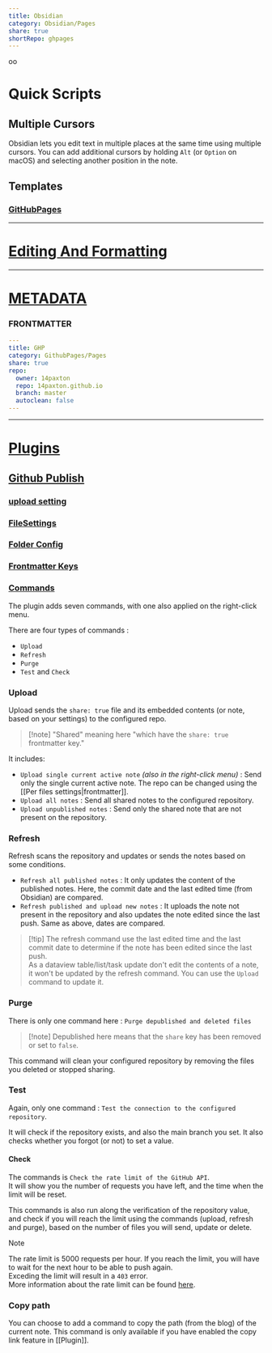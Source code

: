 ```yaml
---  
title: Obsidian    
category: Obsidian/Pages    
share: true    
shortRepo: ghpages   
---  
```

oo  
# Quick Scripts  
  
## Multiple Cursors  
  
Obsidian lets you edit text in multiple places at the same time using multiple cursors. You can add additional cursors by holding `Alt` (or `Option` on macOS) and selecting another position in the note.  
  
## Templates  
  
### [GitHubPages](https://github.com/ObsidianPublisher/template-gh-pages/blob/main/mkdocs.yml)  
  
  
---  
  
# [Editing And Formatting](https://help.obsidian.md/Editing+and+formatting/Basic+formatting+syntax)  
  
---  
  
# [METADATA](https://help.obsidian.md/Editing+and+formatting/Metadata#:~:text=YAML%20is%20a%20widely%20used,key%20and%20a%20corresponding%20value.&text=While%20the%20order%20of%20each,more%20than%20one%20tag%20key.)    
  
### FRONTMATTER  
```yml  
---  
title: GHP    
category: GithubPages/Pages    
share: true    
repo:    
  owner: 14paxton    
  repo: 14paxton.github.io    
  branch: master    
  autoclean: false    
---   
```  
  
  
---  
  
# [Plugins](https://help.obsidian.md/Plugins/Core+plugins)  
  
## [Github Publish](https://obsidian-publisher.netlify.app/plugin/)    
    
### [upload setting](https://obsidian-publisher.netlify.app/plugin/settings/upload/)    
  
### [FileSettings](https://obsidian-publisher.netlify.app/plugin/settings/per%20files%20settings/)  
  
### [Folder Config](https://obsidian-publisher.netlify.app/plugin/example/filepath_example/)    
    
### [Frontmatter Keys](https://obsidian-publisher.netlify.app/plugin/settings/per%20files%20settings/#frontmatter-keys-explanation)    
    
### [Commands](https://obsidian-publisher.netlify.app/plugin/commands/)    
    
The plugin adds seven commands, with one also applied on the right-click menu.    
    
There are four types of commands :    
    
- `Upload`    
- `Refresh`    
- `Purge`    
- `Test` and `Check`    
    
### Upload    
    
Upload sends the `share: true` file and its embedded contents (or note, based on your settings) to the configured repo.    
    
> [!note] "Shared" meaning here "which have the `share: true` frontmatter key."    
    
It includes:    
    
- `Upload single current active note` _(also in the right-click menu)_ : Send only the single current active note. The repo can be changed using the [[Per files settings|frontmatter]].    
- `Upload all notes` : Send all shared notes to the configured repository.    
- `Upload unpublished notes` : Send only the shared note that are not present on the repository.    
    
### Refresh    
    
Refresh scans the repository and updates or sends the notes based on some conditions.    
    
- `Refresh all published notes` : It only updates the content of the published notes. Here, the commit date and the last edited time (from Obsidian) are compared.    
- `Refresh published and upload new notes` : It uploads the note not present in the repository and also updates the note edited since the last push. Same as above, dates are compared.    
    
> [!tip] The refresh command use the last edited time and the last commit date to determine if the note has been edited since the last push.    
> As a dataview table/list/task update don't edit the contents of a note, it won't be updated by the refresh command. You can use the `Upload` command to update it.    
    
### Purge    
    
There is only one command here : `Purge depublished and deleted files`    
    
> [!note] Depublished here means that the `share` key has been removed or set to `false`.    
    
This command will clean your configured repository by removing the files you deleted or stopped sharing.    
    
### Test    
    
Again, only one command : `Test the connection to the configured repository`.    
    
It will check if the repository exists, and also the main branch you set. It also checks whether you forgot (or not) to set a value.    
    
#### Check    
    
The commands is `Check the rate limit of the GitHub API`.    
It will show you the number of requests you have left, and the time when the limit will be reset.    
    
This commands is also run along the verification of the repository value, and check if you will reach the limit using the commands (upload, refresh and purge), based on the number of files you will send, update or delete.    
    
> [!note]    
> The rate limit is 5000 requests per hour. If you reach the limit, you will have to wait for the next hour to be able to push again.    
> Exceding the limit will result in a `403` error.    
> More information about the rate limit can be found [here](https://docs.github.com/en/rest/overview/resources-in-the-rest-api#rate-limiting).    
    
### Copy path    
    
You can choose to add a command to copy the path (from the blog) of the current note. This command is only available if you have enabled the copy link feature in [[Plugin]].